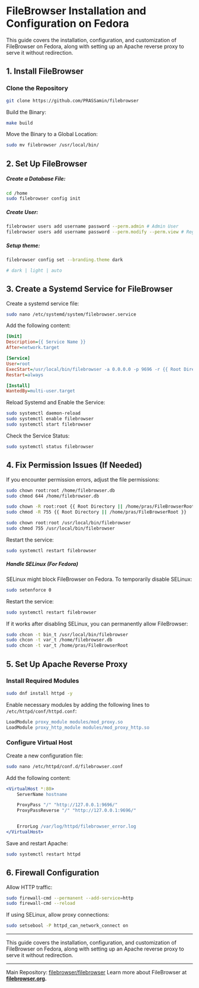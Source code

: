 # FileBrowser Installation and Configuration on Fedora

This guide covers the installation, configuration, and customization of FileBrowser on Fedora, along with setting up an Apache reverse proxy to serve it without redirection.

## 1. Install FileBrowser

### Clone the Repository

```bash
git clone https://github.com/PRASSamin/filebrowser
```

Build the Binary:

```bash
make build
```

Move the Binary to a Global Location:

```bash
sudo mv filebrowser /usr/local/bin/
```

## 2. Set Up FileBrowser

##### Create a Database File:

```bash
cd /home
sudo filebrowser config init
```

##### Create User:

```bash
filebrowser users add username password --perm.admin # Admin User
filebrowser users add username password --perm.modify --perm.view # Regular User
```

##### Setup theme:

```bash
filebrowser config set --branding.theme dark

# dark | light | auto
```

## 3. Create a Systemd Service for FileBrowser

Create a systemd service file:

```bash
sudo nano /etc/systemd/system/filebrowser.service
```

Add the following content:

```ini
[Unit]
Description={{ Service Name }}
After=network.target

[Service]
User=root
ExecStart=/usr/local/bin/filebrowser -a 0.0.0.0 -p 9696 -r {{ Root Directory || /home/pras/FileBrowserRoot }} -d {{ Database Location || /home/filebrowser.db }}
Restart=always

[Install]
WantedBy=multi-user.target
```

Reload Systemd and Enable the Service:

```bash
sudo systemctl daemon-reload
sudo systemctl enable filebrowser
sudo systemctl start filebrowser
```

Check the Service Status:

```bash
sudo systemctl status filebrowser
```

## 4. Fix Permission Issues (If Needed)

If you encounter permission errors, adjust the file permissions:

```bash
sudo chown root:root /home/filebrowser.db
sudo chmod 644 /home/filebrowser.db

sudo chown -R root:root {{ Root Directory || /home/pras/FileBrowserRoot }}
sudo chmod -R 755 {{ Root Directory || /home/pras/FileBrowserRoot }}

sudo chown root:root /usr/local/bin/filebrowser
sudo chmod 755 /usr/local/bin/filebrowser
```

Restart the service:

```bash
sudo systemctl restart filebrowser
```

##### Handle SELinux (For Fedora)

SELinux might block FileBrowser on Fedora. To temporarily disable SELinux:

```bash
sudo setenforce 0
```

Restart the service:

```bash
sudo systemctl restart filebrowser
```

If it works after disabling SELinux, you can permanently allow FileBrowser:

```bash
sudo chcon -t bin_t /usr/local/bin/filebrowser
sudo chcon -t var_t /home/filebrowser.db
sudo chcon -t var_t /home/pras/FileBrowserRoot
```

## 5. Set Up Apache Reverse Proxy

### Install Required Modules

```bash
sudo dnf install httpd -y
```

Enable necessary modules by adding the following lines to `/etc/httpd/conf/httpd.conf`:

```apache
LoadModule proxy_module modules/mod_proxy.so
LoadModule proxy_http_module modules/mod_proxy_http.so
```

### Configure Virtual Host

Create a new configuration file:

```bash
sudo nano /etc/httpd/conf.d/filebrowser.conf
```

Add the following content:

```apache
<VirtualHost *:80>
    ServerName hostname

    ProxyPass "/" "http://127.0.0.1:9696/"
    ProxyPassReverse "/" "http://127.0.0.1:9696/"


    ErrorLog /var/log/httpd/filebrowser_error.log
</VirtualHost>
```

Save and restart Apache:

```bash
sudo systemctl restart httpd
```

## 6. Firewall Configuration

Allow HTTP traffic:

```bash
sudo firewall-cmd --permanent --add-service=http
sudo firewall-cmd --reload
```

If using SELinux, allow proxy connections:

```bash
sudo setsebool -P httpd_can_network_connect on
```

---

This guide covers the installation, configuration, and customization of FileBrowser on Fedora, along with setting up an Apache reverse proxy to serve it without redirection.

---

Main Repository: [filebrowser/filebrowser](https://github.com/filebrowser/filebrowser)
Learn more about FileBrowser at **[filebrowser.org](https://filebrowser.org/).**
